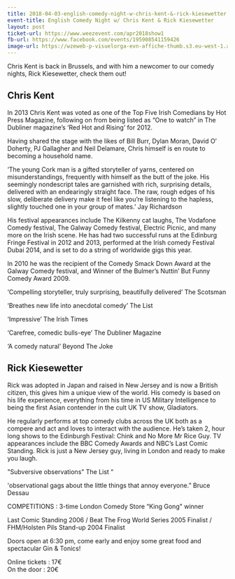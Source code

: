 ```yaml
---
title: 2018-04-03-english-comedy-night-w-chris-kent-&-rick-kiesewetter
event-title: English Comedy Night w/ Chris Kent & Rick Kiesewetter
layout: post
ticket-url: https://www.weezevent.com/apr2018show1
fb-url: https://www.facebook.com/events/195908541159426
image-url: https://wzeweb-p-visuelorga-evn-affiche-thumb.s3.eu-west-1.amazonaws.com/affiche_321261.thumb53700.1519209228.jpg
---
```

Chris Kent is back in Brussels, and with him a newcomer to our comedy nights, Rick Kiesewetter, check them out!

## Chris Kent

In 2013 Chris Kent was voted as one of the Top Five Irish Comedians by Hot Press Magazine, following on from being listed as “One to watch” in The Dubliner magazine’s ‘Red Hot and Rising’ for 2012.

Having shared the stage with the likes of Bill Burr, Dylan Moran, David O’ Doherty, PJ Gallagher and Neil Delamare, Chris himself is en route to becoming a household name.

‘The young Cork man is a gifted storyteller of yarns, centered on misunderstandings, frequently with himself as the butt of the joke. His seemingly nondescript tales are garnished with rich, surprising details, delivered with an endearingly straight face. The raw, rough edges of his slow, deliberate delivery make it feel like you’re listening to the hapless, slightly touched one in your group of mates.’ Jay Richardson

His festival appearances include The Kilkenny cat laughs, The Vodafone Comedy festival, The Galway Comedy festival, Electric Picnic, and many more on the Irish scene. He has had two successful runs at the Edinburg Fringe Festival in 2012 and 2013, performed at the Irish comedy Festival Dubai 2014, and is set to do a string of worldwide gigs this year.

In 2010 he was the recipient of the Comedy Smack Down Award at the Galway Comedy festival, and Winner of the Bulmer’s Nuttin’ But Funny Comedy Award 2009.

‘Compelling storyteller, truly surprising, beautifully delivered’ The Scotsman

‘Breathes new life into anecdotal comedy’ The List

‘Impressive’ The Irish Times

‘Carefree, comedic bulls-eye’ The Dubliner Magazine

‘A comedy natural’ Beyond The Joke

## Rick Kiesewetter

Rick was adopted in Japan and raised in New Jersey and is now a British citizen, this gives him a unique view of the world. His comedy is based on his life experience, everything from his time in US Military Intelligence to being the first Asian contender in the cult UK TV show, Gladiators.

He regularly performs at top comedy clubs across the UK both as a compere and act and loves to interact with the audience. He’s taken 2, hour long shows to the Edinburgh Festival: Chink and No More Mr Rice Guy. TV appearances include the BBC Comedy Awards and NBC’s Last Comic Standing. Rick is just a New Jersey guy, living in London and ready to make you laugh.

"Subversive observations" The List “

'observational gags about the little things that annoy everyone.” Bruce Dessau

COMPETITIONS : 3-time London Comedy Store “King Gong" winner

Last Comic Standing 2006 / Beat The Frog World Series 2005 Finalist / FHM/Holsten Pils Stand-up 2004 Finalist

Doors open at 6:30 pm, come early and enjoy some great food and spectacular Gin & Tonics!

Online tickets : 17€  
On the door : 20€